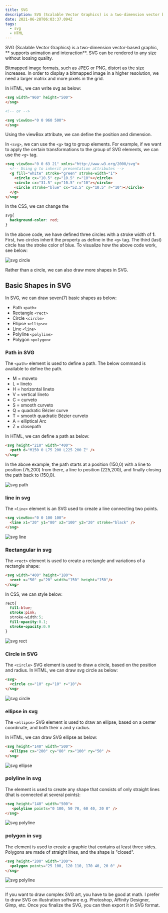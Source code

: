 ```yaml
---
title: SVG
description: SVG (Scalable Vector Graphics) is a two-dimension vector based graphic, support animation and interaction.
date: 2021-06-28T06:03:37.094Z
tags:
  - svg
  - HTML
---
```


SVG (Scalable Vector Graphics) is a two-dimension vector-based graphic, ** supports animation and interaction**. SVG can be rendered to any size without loosing quality.

Bitmapped image formats, such as JPEG or PNG, distort as the size increases. In order to display a bitmapped image in a higher resolution, we need a larger matrix and more pixels in the grid.

In HTML, we can write svg as below:

```html
<svg width="960" height="500">
</svg>

<!-- or -->

<svg viewBox="0 0 960 500">
</svg>
```

Using the viewBox attribute, we can define the position and dimension.

In `<svg>`, we can use the `<g>` tag to group elements. For example, if we want to apply the certain transformations to the group of SVG elements, we can use the `<g>` tag. 

```html
<svg viewBox="0 0 63 21" xmlns="http://www.w3.org/2000/svg">
  <!-- Using g to inherit presentation attributes -->
  <g fill="white" stroke="green" stroke-width="1">
    <circle cx="10.5" cy="10.5" r="10"></circle>
    <circle cx="31.5" cy="10.5" r="10"></circle>
    <circle stroke="blue" cx="52.5" cy="10.5" r="10"></circle>
  </g>
</svg>
```

In the CSS, we can change the 

```css
svg{
  background-color: red;
}
```

In the above code, we have defined three circles with a stroke width of **1**. First, two circles inherit the property as define in the `<g>` tag. The third (last) circle has the stroke color of blue. To visualize how the above code work, see below: 

![svg circle](./svg.jpg)

Rather than a circle, we can also draw more shapes in SVG. 

## Basic Shapes in SVG

In SVG, we can draw seven(7) basic shapes as below:

- Path `<path>`
- Rectangle `<rect>`
- Circle `<circle>`
- Ellipse `<ellipse>`
- Line `<line>`
- Polyline `<polyline>`
- Polygon `<polygon>`

### Path in SVG

The `<path>` element is used to define a path. The below command is available to define the path.

- M = moveto
- L = lineto
- H = horizontal lineto
- V = vertical lineto
- C = curveto
- S = smooth curveto
- Q = quadratic Bézier curve
- T = smooth quadratic Bézier curveto
- A = elliptical Arc
- Z = closepath

In HTML, we can define a path as below:

```html  
<svg height="210" width="400">
  <path d="M150 0 L75 200 L225 200 Z" />
</svg>
```

In the above example, the path starts at a position (150,0) with a line to position (75,200) from there, a line to position (225,200), and finally closing the path back to (150,0). 

![svg path](./path.jpg)


### line in svg

The `<line>` element is an SVG used to create a line connecting two points.

```html
<svg viewBox="0 0 100 100">
  <line x1="20" y1="80" x2="100" y2="20" stroke="black" />
</svg>
```

![svg line](line.jpg)

### Rectangular in svg

The `<rect>` element is used to create a rectangle and variations of a rectangle shape:

```html
<svg width="400" height="180">
  <rect x="50" y="20" width="150" height="150"/>
</svg>
```

In CSS, we can style below:

```css
rect{
  fill:blue;
  stroke:pink;
  stroke-width:5;
  fill-opacity:0.1;
  stroke-opacity:0.9
}
```

![svg rect](rect.jpg)


### Circle in SVG

The `<circle>` SVG element is used to draw a circle, based on the position and radius. In HTML, we can draw svg circle as below:

```html
<svg>
  <circle cx="10" cy="10" r="10"/>
</svg>
```

![svg circle](./circle.jpg)

### ellipse in svg

The `<ellipse>` SVG element is used to draw an ellipse, based on a center coordinate, and both their x and y radius.

In HTML, we can draw SVG ellipse as below:

```html
<svg height="140" width="500">
  <ellipse cx="200" cy="80" rx="100" ry="50" />
</svg>
```

![svg ellipse](./ellipse.jpg)

### polyline in svg

The <polyline> element is used to create any shape that consists of only straight lines (that is connected at several points):

```html
<svg height="140" width="500">
   <polyline points="0 100, 50 70, 60 40, 20 0" />
</svg>
```

![svg polyline](./polyline.jpg)

### polygon in svg


The <polygon> element is used to create a graphic that contains at least three sides. Polygons are made of straight lines, and the shape is "closed".

```html
<svg height="200" width="200">
  <polygon points="25 100, 120 110, 170 40, 20 0" />  
</svg>
```

![svg polyline](./polygon.jpg)


---

If you want to draw complex SVG art, you have to be good at math. I prefer to draw SVG on illustration software e.g. Photoshop, Affinity Designer, Gimp, etc. Once you finalize the SVG, you can then export it in SVG format.